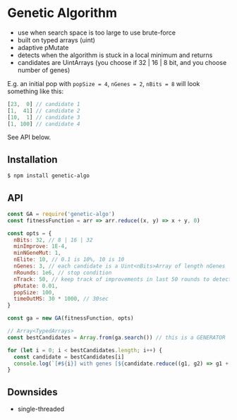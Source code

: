 # Genetic Algorithm

- use when search space is too large to use brute-force
- built on typed arrays (uint)
- adaptive pMutate
- detects when the algorithm is stuck in a local minimum and returns
- candidates are UintArrays (you choose if 32 | 16 | 8 bit, and you choose number of genes)

E.g. an initial pop with `popSize = 4`, `nGenes = 2`, `nBits = 8` will look something like this:

```js
[23,  0] // candidate 1
[1,  41] // candidate 2
[10,  1] // candidate 3
[1, 100] // candidate 4
```

See API below.

## Installation

```sh
$ npm install genetic-algo
```

## API

```js
const GA = require('genetic-algo')
const fitnessFunction = arr => arr.reduce((x, y) => x + y, 0)

const opts = {
  nBits: 32, // 8 | 16 | 32
  minImprove: 1E-4,
  minNGeneMut: 1,
  nElite: 10, // 0.1 is 10%, 10 is 10
  nGenes: 3, // each candidate is a Uint<nBits>Array of length nGenes
  nRounds: 1e6, // stop condition
  nTrack: 50, // keep track of improvements in last 50 rounds to detect local minima
  pMutate: 0.01,
  popSize: 100,
  timeOutMS: 30 * 1000, // 30sec
}

const ga = new GA(fitnessFunction, opts)

// Array<TypedArrays>
const bestCandidates = Array.from(ga.search()) // this is a GENERATOR

for (let i = 0; i < bestCandidates.length; i++) {
  const candidate = bestCandidates[i]
  console.log(`[#${i}] with genes [${candidate.reduce((g1, g2) => g1 + ', ' + g2)}]`)
}
```

## Downsides

- single-threaded
